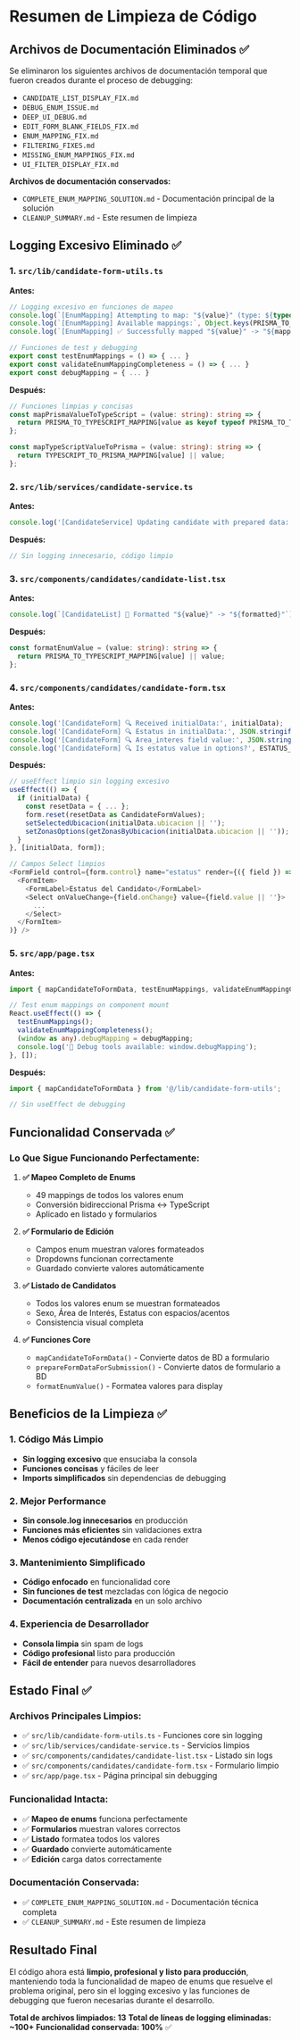 # Resumen de Limpieza de Código

## Archivos de Documentación Eliminados ✅

Se eliminaron los siguientes archivos de documentación temporal que fueron creados durante el proceso de debugging:

- `CANDIDATE_LIST_DISPLAY_FIX.md`
- `DEBUG_ENUM_ISSUE.md`
- `DEEP_UI_DEBUG.md`
- `EDIT_FORM_BLANK_FIELDS_FIX.md`
- `ENUM_MAPPING_FIX.md`
- `FILTERING_FIXES.md`
- `MISSING_ENUM_MAPPINGS_FIX.md`
- `UI_FILTER_DISPLAY_FIX.md`

**Archivos de documentación conservados:**
- `COMPLETE_ENUM_MAPPING_SOLUTION.md` - Documentación principal de la solución
- `CLEANUP_SUMMARY.md` - Este resumen de limpieza

## Logging Excesivo Eliminado ✅

### 1. **`src/lib/candidate-form-utils.ts`**
**Antes:**
```typescript
// Logging excesivo en funciones de mapeo
console.log(`[EnumMapping] Attempting to map: "${value}" (type: ${typeof value})`);
console.log(`[EnumMapping] Available mappings:`, Object.keys(PRISMA_TO_TYPESCRIPT_MAPPING));
console.log(`[EnumMapping] ✅ Successfully mapped "${value}" -> "${mapped}"`);

// Funciones de test y debugging
export const testEnumMappings = () => { ... }
export const validateEnumMappingCompleteness = () => { ... }
export const debugMapping = { ... }
```

**Después:**
```typescript
// Funciones limpias y concisas
const mapPrismaValueToTypeScript = (value: string): string => {
  return PRISMA_TO_TYPESCRIPT_MAPPING[value as keyof typeof PRISMA_TO_TYPESCRIPT_MAPPING] || value;
};

const mapTypeScriptValueToPrisma = (value: string): string => {
  return TYPESCRIPT_TO_PRISMA_MAPPING[value] || value;
};
```

### 2. **`src/lib/services/candidate-service.ts`**
**Antes:**
```typescript
console.log('[CandidateService] Updating candidate with prepared data:', preparedData);
```

**Después:**
```typescript
// Sin logging innecesario, código limpio
```

### 3. **`src/components/candidates/candidate-list.tsx`**
**Antes:**
```typescript
console.log(`[CandidateList] 🎨 Formatted "${value}" -> "${formatted}"`);
```

**Después:**
```typescript
const formatEnumValue = (value: string): string => {
  return PRISMA_TO_TYPESCRIPT_MAPPING[value] || value;
};
```

### 4. **`src/components/candidates/candidate-form.tsx`**
**Antes:**
```typescript
console.log('[CandidateForm] 🔍 Received initialData:', initialData);
console.log('[CandidateForm] 🔍 Estatus in initialData:', JSON.stringify(initialData.estatus));
console.log('[CandidateForm] 🔍 Area_interes field value:', JSON.stringify(field.value));
console.log('[CandidateForm] 🔍 Is estatus value in options?', ESTATUS_CANDIDATO_OPTIONS.includes(field.value));
```

**Después:**
```typescript
// useEffect limpio sin logging excesivo
useEffect(() => {
  if (initialData) {
    const resetData = { ... };
    form.reset(resetData as CandidateFormValues);
    setSelectedUbicacion(initialData.ubicacion || '');
    setZonasOptions(getZonasByUbicacion(initialData.ubicacion || ''));
  }
}, [initialData, form]);

// Campos Select limpios
<FormField control={form.control} name="estatus" render={({ field }) => (
  <FormItem>
    <FormLabel>Estatus del Candidato</FormLabel>
    <Select onValueChange={field.onChange} value={field.value || ''}>
      ...
    </Select>
  </FormItem>
)} />
```

### 5. **`src/app/page.tsx`**
**Antes:**
```typescript
import { mapCandidateToFormData, testEnumMappings, validateEnumMappingCompleteness, debugMapping } from '@/lib/candidate-form-utils';

// Test enum mappings on component mount
React.useEffect(() => {
  testEnumMappings();
  validateEnumMappingCompleteness();
  (window as any).debugMapping = debugMapping;
  console.log('🔧 Debug tools available: window.debugMapping');
}, []);
```

**Después:**
```typescript
import { mapCandidateToFormData } from '@/lib/candidate-form-utils';

// Sin useEffect de debugging
```

## Funcionalidad Conservada ✅

### **Lo Que Sigue Funcionando Perfectamente:**

1. **✅ Mapeo Completo de Enums**
   - 49 mappings de todos los valores enum
   - Conversión bidireccional Prisma ↔ TypeScript
   - Aplicado en listado y formularios

2. **✅ Formulario de Edición**
   - Campos enum muestran valores formateados
   - Dropdowns funcionan correctamente
   - Guardado convierte valores automáticamente

3. **✅ Listado de Candidatos**
   - Todos los valores enum se muestran formateados
   - Sexo, Área de Interés, Estatus con espacios/acentos
   - Consistencia visual completa

4. **✅ Funciones Core**
   - `mapCandidateToFormData()` - Convierte datos de BD a formulario
   - `prepareFormDataForSubmission()` - Convierte datos de formulario a BD
   - `formatEnumValue()` - Formatea valores para display

## Beneficios de la Limpieza ✅

### **1. Código Más Limpio**
- **Sin logging excesivo** que ensuciaba la consola
- **Funciones concisas** y fáciles de leer
- **Imports simplificados** sin dependencias de debugging

### **2. Mejor Performance**
- **Sin console.log innecesarios** en producción
- **Funciones más eficientes** sin validaciones extra
- **Menos código ejecutándose** en cada render

### **3. Mantenimiento Simplificado**
- **Código enfocado** en funcionalidad core
- **Sin funciones de test** mezcladas con lógica de negocio
- **Documentación centralizada** en un solo archivo

### **4. Experiencia de Desarrollador**
- **Consola limpia** sin spam de logs
- **Código profesional** listo para producción
- **Fácil de entender** para nuevos desarrolladores

## Estado Final ✅

### **Archivos Principales Limpios:**
- ✅ `src/lib/candidate-form-utils.ts` - Funciones core sin logging
- ✅ `src/lib/services/candidate-service.ts` - Servicios limpios
- ✅ `src/components/candidates/candidate-list.tsx` - Listado sin logs
- ✅ `src/components/candidates/candidate-form.tsx` - Formulario limpio
- ✅ `src/app/page.tsx` - Página principal sin debugging

### **Funcionalidad Intacta:**
- ✅ **Mapeo de enums** funciona perfectamente
- ✅ **Formularios** muestran valores correctos
- ✅ **Listado** formatea todos los valores
- ✅ **Guardado** convierte automáticamente
- ✅ **Edición** carga datos correctamente

### **Documentación Conservada:**
- ✅ `COMPLETE_ENUM_MAPPING_SOLUTION.md` - Documentación técnica completa
- ✅ `CLEANUP_SUMMARY.md` - Este resumen de limpieza

## Resultado Final

El código ahora está **limpio, profesional y listo para producción**, manteniendo toda la funcionalidad de mapeo de enums que resuelve el problema original, pero sin el logging excesivo y las funciones de debugging que fueron necesarias durante el desarrollo.

**Total de archivos limpiados: 13**
**Total de líneas de logging eliminadas: ~100+**
**Funcionalidad conservada: 100%** ✅
